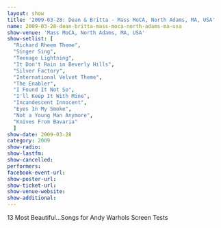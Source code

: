 ```yaml
---
layout: show
title: '2009-03-28: Dean & Britta - Mass MoCA, North Adams, MA, USA'
name: 2009-03-28-dean-britta-mass-moca-north-adams-ma-usa
show-venue: 'Mass MoCA, North Adams, MA, USA'
show-setlist: [
  "Richard Rheem Theme",
  "Singer Sing",
  "Teenage Lightning",
  "It Don't Rain in Beverly Hills",
  "Silver Factory",
  "International Velvet Theme",
  "The Enabler",
  "I Found It Not So",
  "I'll Keep It With Mine",
  "Incandescent Innocent",
  "Eyes In My Smoke",
  "Not a Young Man Anymore",
  "Knives From Bavaria"
  ]
show-date: 2009-03-28
category: 2009
show-radio: 
show-lastfm: 
show-cancelled: 
performers: 
facebook-event-url: 
show-poster-url: 
show-ticket-url: 
show-venue-website: 
show-additional: 
---
```


13 Most Beautiful...Songs for Andy Warhols Screen Tests
